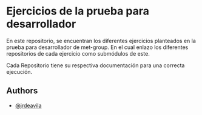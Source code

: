 # Ejercicios de la prueba para desarrollador



En este repositorio, se encuentran los diferentes ejercicios planteados en la prueba para desarrollador de met-group. En el cual enlazo los diferentes repositorios de cada ejercicio como submódulos de este.

Cada Repositorio tiene su respectiva documentación para una correcta ejecución.

## Authors

- [@jrdeavila](https://www.github.com/octokatherine)


